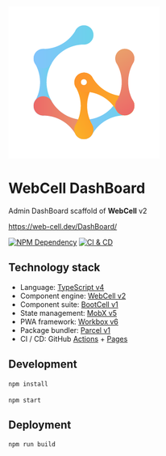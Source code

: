 ![](src/image/WebCell-0.png)

# WebCell DashBoard

Admin DashBoard scaffold of **WebCell** v2

https://web-cell.dev/DashBoard/

[![NPM Dependency](https://david-dm.org/EasyWebApp/DashBoard.svg)][1]
[![CI & CD](https://github.com/EasyWebApp/DashBoard/workflows/CI%20&%20CD/badge.svg)][2]

## Technology stack

-   Language: [TypeScript v4][3]
-   Component engine: [WebCell v2][4]
-   Component suite: [BootCell v1][5]
-   State management: [MobX v5][6]
-   PWA framework: [Workbox v6][7]
-   Package bundler: [Parcel v1][8]
-   CI / CD: GitHub [Actions][9] + [Pages][10]

## Development

```shell
npm install

npm start
```

## Deployment

```shell
npm run build
```

[1]: https://david-dm.org/EasyWebApp/DashBoard
[2]: https://github.com/EasyWebApp/DashBoard/actions
[3]: https://typescriptlang.org
[4]: https://web-cell.dev/
[5]: https://bootstrap.web-cell.dev/
[6]: https://mobx.js.org
[7]: https://developers.google.com/web/tools/workbox
[8]: https://parceljs.org
[9]: https://github.com/features/actions
[10]: https://pages.github.com/
